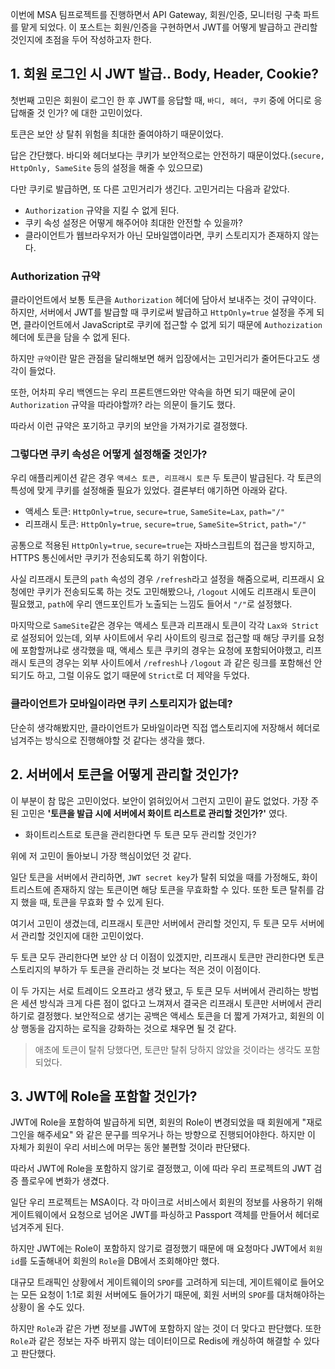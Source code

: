 이번에 MSA 팀프로젝트를 진행하면서 API Gateway, 회원/인증, 모니터링 구축 파트를 맡게 되었다. 이 포스트는 회원/인증을 구현하면서 JWT를 어떻게 발급하고 관리할 것인지에 초점을 두어 작성하고자 한다.

## 1. 회원 로그인 시 JWT 발급.. Body, Header, Cookie?
첫번째 고민은 회원이 로그인 한 후 JWT를 응답할 때, `바디, 헤더, 쿠키` 중에 어디로 응답해줄 것 인가? 에 대한 고민이었다.

토큰은 보안 상 탈취 위험을 최대한 줄여야하기 때문이었다.

답은 간단했다. 바디와 헤더보다는 쿠키가 보안적으로는 안전하기 때문이었다.(`secure, HttpOnly, SameSite` 등의 설정을 해줄 수 있으므로)

다만 쿠키로 발급하면, 또 다른 고민거리가 생긴다. 고민거리는 다음과 같았다.
- `Authorization` 규약을 지킬 수 없게 된다.
- 쿠키 속성 설정은 어떻게 해주어야 최대한 안전할 수 있을까?
- 클라이언트가 웹브라우저가 아닌 모바일앱이라면, 쿠키 스토리지가 존재하지 않는다.

### Authorization 규약
클라이언트에서 보통 토큰을 `Authorization` 헤더에 담아서 보내주는 것이 규약이다. 하지만, 서버에서 JWT를 발급할 때 쿠키로써 발급하고 `HttpOnly=true` 설정을 주게 되면, 클라이언트에서 JavaScript로 쿠키에 접근할 수 없게 되기 때문에 `Authozization` 헤더에 토큰을 담을 수 없게 된다.

하지만 `규약`이란 말은 관점을 달리해보면 해커 입장에서는 고민거리가 줄어든다고도 생각이 들었다.

또한, 어차피 우리 백엔드는 우리 프론트앤드와만 약속을 하면 되기 때문에 굳이 `Authorization` 규약을 따라야할까? 라는 의문이 들기도 했다.

따라서 이런 규약은 포기하고 쿠키의 보안을 가져가기로 결정했다.


### 그렇다면 쿠키 속성은 어떻게 설정해줄 것인가?
우리 애플리케이션 같은 경우 `액세스 토큰, 리프래시 토큰` 두 토큰이 발급된다.
각 토큰의 특성에 맞게 쿠키를 설정해줄 필요가 있었다.
결론부터 얘기하면 아래와 같다.
- 액세스 토큰: `HttpOnly=true`, `secure=true`, `SameSite=Lax`, `path="/"`
- 리프래시 토큰: `HttpOnly=true`, `secure=true`, `SameSite=Strict`, `path="/"`

공통으로 적용된 `HttpOnly=true`, `secure=true`는 자바스크립트의 접근을 방지하고, HTTPS 통신에서만 쿠키가 전송되도록 하기 위함이다.

사실 리프래시 토큰의 `path` 속성의 경우 `/refresh`라고 설정을 해줌으로써, 리프래시 요청에만 쿠키가 전송되도록 하는 것도 고민해봤으나, `/logout` 시에도 리프래시 토큰이 필요했고, `path`에 우리 앤드포인트가 노출되는 느낌도 들어서 `"/"`로 설정했다.

마지막으로 `SameSite`같은 경우는 액세스 토큰과 리프래시 토큰이 각각 `Lax와 Strict`로 설정되어 있는데, 외부 사이트에서 우리 사이트의 링크로 접근할 때 해당 쿠키를 요청에 포함할꺼냐로 생각했을 때, 액세스 토큰 쿠키의 경우는 요청에 포함되어야했고, 리프래시 토큰의 경우는 외부 사이트에서 `/refresh`나 `/logout` 과 같은 링크를 포함해선 안되기도 하고, 그럴 이유도 없기 때문에 `Strict`로 더 제약을 두었다.

### 클라이언트가 모바일이라면 쿠키 스토리지가 없는데?
단순히 생각해봤지만, 클라이언트가 모바일이라면 직접 앱스토리지에 저장해서 헤더로 넘겨주는 방식으로 진행해야할 것 같다는 생각을 했다.

## 2. 서버에서 토큰을 어떻게 관리할 것인가?
이 부분이 참 많은 고민이었다. 보안이 얽혀있어서 그런지 고민이 끝도 없었다.
가장 주된 고민은 **'토큰을 발급 시에 서버에서 화이트 리스트로 관리할 것인가?'** 였다.

- 화이트리스트로 토큰을 관리한다면 두 토큰 모두 관리할 것인가?

위에 저 고민이 돌아보니 가장 핵심이었던 것 같다.

일단 토큰을 서버에서 관리하면, `JWT secret key`가 탈취 되었을 때를 가정해도, 화이트리스트에 존재하지 않는 토큰이면 해당 토큰을 무효화할 수 있다. 또한 토큰 탈취를 감지 했을 때, 토큰을 무효화 할 수 있게 된다.

여기서 고민이 생겼는데, 리프래시 토큰만 서버에서 관리할 것인지, 두 토큰 모두 서버에서 관리할 것인지에 대한 고민이었다.

두 토큰 모두 관리한다면 보안 상 더 이점이 있겠지만, 리프래시 토큰만 관리한다면 토큰 스토리지의 부하가 두 토큰을 관리하는 것 보다는 적은 것이 이점이다.

이 두 가지는 서로 트레이드 오프라고 생각 됐고, 두 토큰 모두 서버에서 관리하는 방법은 세션 방식과 크게 다른 점이 없다고 느껴져서 결국은 리프래시 토큰만 서버에서 관리하기로 결정했다. 
보안적으로 생기는 공백은 액세스 토큰을 더 짧게 가져가고, 회원의 이상 행동을 감지하는 로직을 강화하는 것으로 채우면 될 것 같다.
> 애초에 토큰이 탈취 당했다면, 토큰만 탈취 당하지 않았을 것이라는 생각도 포함되었다.

## 3. JWT에 Role을 포함할 것인가?
JWT에 Role을 포함하여 발급하게 되면, 회원의 Role이 변경되었을 때 회원에게 "재로그인을 해주세요" 와 같은 문구를 띄우거나 하는 방향으로 진행되어야한다. 하지만 이 자체가 회원이 우리 서비스에 머무는 동안 불편할 것이라 판단됐다.

따라서 JWT에 Role을 포함하지 않기로 결정했고, 이에 따라 우리 프로젝트의 JWT 검증 플로우에 변화가 생겼다.

일단 우리 프로젝트는 MSA이다. 각 마이크로 서비스에서 회원의 정보를 사용하기 위해 게이트웨이에서 요청으로 넘어온 JWT를 파싱하고 Passport 객체를 만들어서 헤더로 넘겨주게 된다.

하지만 JWT에는 Role이 포함하지 않기로 결정했기 때문에 매 요청마다 JWT에서 `회원id`를 도출해내어 회원의 `Role`을 DB에서 조회해야만 했다.

대규모 트래픽인 상황에서 게이트웨이의 `SPOF`를 고려하게 되는데, 게이트웨이로 들어오는 모든 요청이 1:1로 회원 서버에도 들어가기 때문에, 회원 서버의 `SPOF`를 대처해야하는 상황이 올 수도 있다.

하지만 `Role`과 같은 가변 정보를 JWT에 포함하지 않는 것이 더 맞다고 판단했다. 또한 `Role`과 같은 정보는 자주 바뀌지 않는 데이터이므로 Redis에 캐싱하여 해결할 수 있다고 판단했다.